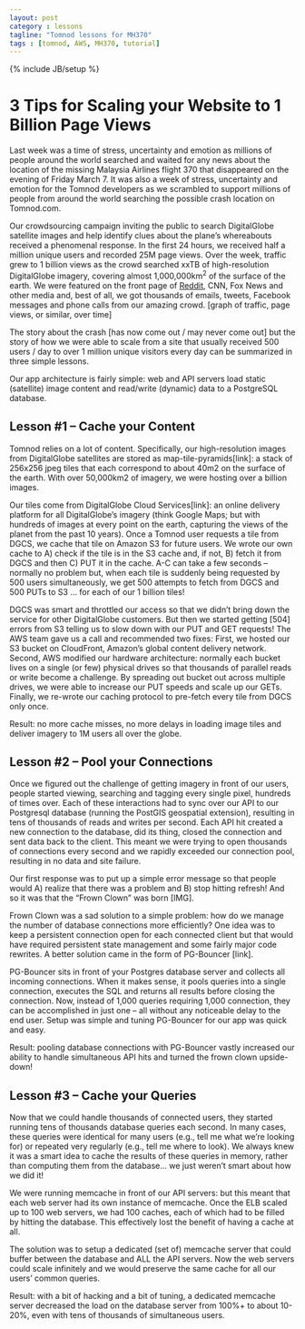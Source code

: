 ```yaml
---
layout: post
category : lessons
tagline: "Tomnod lessons for MH370"
tags : [tomnod, AWS, MH370, tutorial]
---
```

{% include JB/setup %}

3 Tips for Scaling your Website to 1 Billion Page Views
=====================================================

Last week was a time of stress, uncertainty and emotion as millions of people around the world searched and waited for any news about the location of the missing Malaysia Airlines flight 370 that disappeared on the evening of Friday March 7. It was also a week of stress, uncertainty and emotion for the Tomnod developers as we scrambled to support millions of people from around the world searching the possible crash location on Tomnod.com. 

Our crowdsourcing campaign inviting the public to search DigitalGlobe satellite images and help identify clues about the plane’s whereabouts received a phenomenal response. In the first 24 hours, we received half a million unique users and recorded 25M page views. Over the week, traffic grew to 1 billion views as the crowd searched xxTB of high-resolution DigitalGlobe imagery, covering almost 1,000,000km<sup>2</sup> of the surface of the earth. We were featured on the front page of [Reddit](http://www.reddit.com/r/news/comments/2073hv/malaysia_airlines_370_tomnod_thread/), CNN, Fox News and other media and, best of all, we got thousands of emails, tweets, Facebook messages and phone calls from our amazing crowd.
[graph of traffic, page views, or similar, over time]

The story about the crash [has now come out / may never come out] but the story of how we were able to scale from a site that usually received 500 users / day to over 1 million unique visitors every day can be summarized in three simple lessons.

Our app architecture is fairly simple: web and API servers load static (satellite) image content and read/write (dynamic) data to a PostgreSQL database.

Lesson #1 – Cache your Content
-------------------------------
Tomnod relies on a lot of content. Specifically, our high-resolution images from DigitalGlobe satellites are stored as map-tile-pyramids[link]: a stack of 256x256 jpeg tiles that each correspond to about 40m2 on the surface of the earth. With over 50,000km2 of imagery, we were hosting over a billion images.

Our tiles come from DigitalGlobe Cloud Services[link]: an online delivery platform for all DigitalGlobe’s imagery (think Google Maps; but with hundreds of images at every point on the earth, capturing the views of the planet from the past 10 years). Once a Tomnod user requests a tile from DGCS, we cache that tile on Amazon S3 for future users. We wrote our own cache to A) check if the tile is in the S3 cache and, if not, B) fetch it from DGCS and then C) PUT it in the cache. A-C can take a few seconds – normally no problem but, when each tile is suddenly being requested by 500 users simultaneously, we get 500 attempts to fetch from DGCS and 500 PUTs to S3 … for each of our 1 billion tiles!

DGCS was smart and throttled our access so that we didn’t bring down the service for other DigitalGlobe customers. But then we started getting [504] errors from S3 telling us to slow down with our PUT and GET requests! The AWS team gave us a call and recommended two fixes: First, we hosted our S3 bucket on CloudFront, Amazon’s global content delivery network. Second, AWS modified our hardware architecture: normally each bucket lives on a single (or few) physical drives so that thousands of parallel reads or write become a challenge. By spreading out bucket out across multiple drives, we were able to increase our PUT speeds and scale up our GETs. Finally, we re-wrote our caching protocol to pre-fetch every tile from DGCS only once.

Result: no more cache misses, no more delays in loading image tiles and deliver imagery to 1M users all over the globe.

Lesson #2 – Pool your Connections
---------------------------------
Once we figured out the challenge of getting imagery in front of our users, people started viewing, searching and tagging every single pixel, hundreds of times over. Each of these interactions had to sync over our API to our Postgresql database (running the PostGIS geospatial extension), resulting in tens of thousands of reads and writes per second. Each API hit created a new connection to the database, did its thing, closed the connection and sent data back to the client. This meant we were trying to open thousands of connections every second and we rapidly exceeded our connection pool, resulting in no data and site failure. 

Our first response was to put up a simple error message so that people would A) realize that there was a problem and B) stop hitting refresh! And so it was that the “Frown Clown” was born [IMG]. 

Frown Clown was a sad solution to a simple problem: how do we manage the number of database connections more efficiently? One idea was to keep a persistent connection open for each connected client but that would have required persistent state management and some fairly major code rewrites. A better solution came in the form of PG-Bouncer [link].

PG-Bouncer sits in front of your Postgres database server and collects all incoming connections. When it makes sense, it pools queries into a single connection, executes the SQL and returns all results before closing the connection. Now, instead of 1,000 queries requiring 1,000 connection, they can be accomplished in just one – all without any noticeable delay to the end user. Setup was simple and tuning PG-Bouncer for our app was quick and easy.

Result: pooling database connections with PG-Bouncer vastly increased our ability to handle simultaneous API hits and turned the frown clown upside-down!

Lesson #3 – Cache your Queries
------------------------------
Now that we could handle thousands of connected users, they started running tens of thousands database queries each second. In many cases, these queries were identical for many users (e.g., tell me what we’re looking for) or repeated very regularly (e.g., tell me where to look). We always knew it was a smart idea to cache the results of these queries in memory, rather than computing them from the database… we just weren’t smart about how we did it! 

We were running memcache in front of our API servers: but this meant that each web server had its own instance of memcache. Once the ELB scaled up to 100 web servers, we had 100 caches, each of which had to be filled by hitting the database. This effectively lost the benefit of having a cache at all.

The solution was to setup a dedicated (set of) memcache server that could buffer between the database and ALL the API servers. Now the web servers could scale infinitely and we would preserve the same cache for all our users’ common queries.

Result: with a bit of hacking and a bit of tuning, a dedicated memcache server decreased the load on the database server from 100%+ to about 10-20%, even with tens of thousands of simultaneous users.
